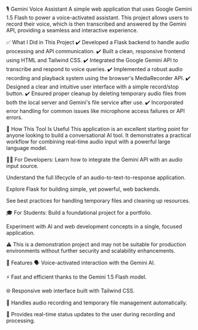 🎙️ Gemini Voice Assistant
A simple web application that uses Google Gemini 1.5 Flash to power a voice-activated assistant. This project allows users to record their voice, which is then transcribed and answered by the Gemini API, providing a seamless and interactive experience.

✅ What I Did in This Project
✔️ Developed a Flask backend to handle audio processing and API communication.
✔️ Built a clean, responsive frontend using HTML and Tailwind CSS.
✔️ Integrated the Google Gemini API to transcribe and respond to voice queries.
✔️ Implemented a robust audio recording and playback system using the browser's MediaRecorder API.
✔️ Designed a clear and intuitive user interface with a simple record/stop button.
✔️ Ensured proper cleanup by deleting temporary audio files from both the local server and Gemini's file service after use.
✔️ Incorporated error handling for common issues like microphone access failures or API errors.

🧠 How This Tool Is Useful
This application is an excellent starting point for anyone looking to build a conversational AI tool. It demonstrates a practical workflow for combining real-time audio input with a powerful large language model.

👩‍💻 For Developers:
Learn how to integrate the Gemini API with an audio input source.

Understand the full lifecycle of an audio-to-text-to-response application.

Explore Flask for building simple, yet powerful, web backends.

See best practices for handling temporary files and cleaning up resources.

🎓 For Students:
Build a foundational project for a portfolio.

Experiment with AI and web development concepts in a single, focused application.

⚠️ This is a demonstration project and may not be suitable for production environments without further security and scalability enhancements.

🚀 Features
🗣️ Voice-activated interaction with the Gemini AI.

⚡ Fast and efficient thanks to the Gemini 1.5 Flash model.

🌐 Responsive web interface built with Tailwind CSS.

📂 Handles audio recording and temporary file management automatically.

🔄 Provides real-time status updates to the user during recording and processing.

